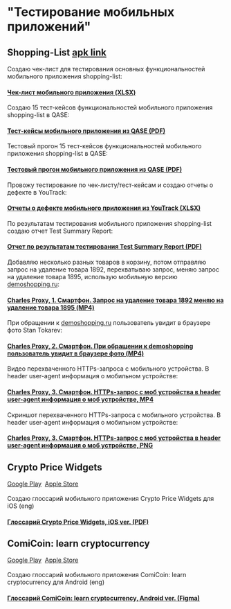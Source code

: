 # "Тестирование мобильных приложений"
## Shopping-List <a href="https://drive.google.com/file/d/1wSz1J4Ba-VDgjv82RIk59EaQ1Ys16ph8/view?usp=share_link">apk link</a>
Создаю чек-лист для тестирования основных функциональностей мобильного приложения shopping-list:
#### [Чек-лист мобильного приложения (XLSX)](https://docs.google.com/spreadsheets/d/1qJjcV8EDXkOrjy7fVTewQbMhhMDQHBct1yjL7d-6VxA/edit?usp=sharing)
Создаю 15 тест-кейсов функциональностей мобильного приложения shopping-list в QASE:
#### [Тест-кейсы мобильного приложения из QASE (PDF)](https://github.com/StanTokarev/mobile/blob/main/Stan%20Tokarev%20%D0%A2%D0%B5%D1%81%D1%82-%D0%BA%D0%B5%D0%B9%D1%81%D1%8B%20%D0%BC%D0%BE%D0%B1%D0%B8%D0%BB%D1%8C%D0%BD%D0%BE%D0%B3%D0%BE%20%D0%BF%D1%80%D0%B8%D0%BB%D0%BE%D0%B6%D0%B5%D0%BD%D0%B8%D1%8F%20%D0%B8%D0%B7%20QASE.pdf)
Тестовый прогон 15 тест-кейсов функциональностей мобильного приложения shopping-list в QASE:
#### [Тестовый прогон мобильного приложения из QASE (PDF)](https://github.com/StanTokarev/mobile/blob/main/Stan%20Tokarev%20%D0%A2%D0%B5%D1%81%D1%82%D0%BE%D0%B2%D1%8B%D0%B9%20%D0%BF%D1%80%D0%BE%D0%B3%D0%BE%D0%BD%20%D0%BC%D0%BE%D0%B1%D0%B8%D0%BB%D1%8C%D0%BD%D0%BE%D0%B3%D0%BE%20%D0%BF%D1%80%D0%B8%D0%BB%D0%BE%D0%B6%D0%B5%D0%BD%D0%B8%D1%8F%20%D0%B8%D0%B7%20QASE.pdf)
Провожу тестирование по чек-листу/тест-кейсам и создаю отчеты о дефекте в YouTrack:
#### [Отчеты о дефекте мобильного приложения из YouTrack (XLSX)](https://github.com/StanTokarev/mobile/blob/main/Stan%20Tokarev%20%D0%9E%D1%82%D1%87%D0%B5%D1%82%D1%8B%20%D0%BE%20%D0%B4%D0%B5%D1%84%D0%B5%D0%BA%D1%82%D0%B5%20%D0%BC%D0%BE%D0%B1%D0%B8%D0%BB%D1%8C%D0%BD%D0%BE%D0%B3%D0%BE%20%D0%BF%D1%80%D0%B8%D0%BB%D0%BE%D0%B6%D0%B5%D0%BD%D0%B8%D1%8F%20%D0%B8%D0%B7%20YouTrack%20-%202.xlsx)
По результатам тестирования мобильного приложения shopping-list создаю отчет Test Summary Report:
#### [Отчет по результатам тестирования Test Summary Report (PDF)](https://github.com/StanTokarev/mobile/blob/main/Stan%20Tokarev%20Test%20Summary%20Report.pdf)
Добавляю несколько разных товаров в корзину, потом отправляю запрос на удаление товара 1892, перехватываю запрос, меняю запрос на удаление товара 1895, использую мобильную версию <a href="https://demoshopping.ru/">demoshopping.ru</a>:
#### [Charles Proxy, 1. Смартфон. Запрос на удаление товара 1892 меняю на удаление товара 1895 (MP4)](https://github.com/StanTokarev/mobile/blob/main/1.%20%D0%A1%D0%BC%D0%B0%D1%80%D1%82%D1%84%D0%BE%D0%BD.%20%D0%97%D0%B0%D0%BF%D1%80%D0%BE%D1%81%20%D0%BD%D0%B0%20%D1%83%D0%B4%D0%B0%D0%BB%D0%B5%D0%BD%D0%B8%D0%B5%20%D1%82%D0%BE%D0%B2%D0%B0%D1%80%D0%B0%201892%20%D0%BC%D0%B5%D0%BD%D1%8F%D1%8E%20%D0%BD%D0%B0%20%D1%83%D0%B4%D0%B0%D0%BB%D0%B5%D0%BD%D0%B8%D0%B5%20%D1%82%D0%BE%D0%B2%D0%B0%D1%80%D0%B0%201895.mp4)
При обращении к <a href="https://demoshopping.ru/">demoshopping.ru</a> пользователь увидит в браузере фото Stan Tokarev:
#### [Charles Proxy, 2. Смартфон. При обращении к demoshopping пользователь увидит в браузере фото (MP4)](https://github.com/StanTokarev/mobile/blob/main/%202.%20%D0%A1%D0%BC%D0%B0%D1%80%D1%82%D1%84%D0%BE%D0%BD.%20%D0%9F%D1%80%D0%B8%20%D0%BE%D0%B1%D1%80%D0%B0%D1%89%D0%B5%D0%BD%D0%B8%D0%B8%20%D0%BA%20demoshopping%20%D0%BF%D0%BE%D0%BB%D1%8C%D0%B7%D0%BE%D0%B2%D0%B0%D1%82%D0%B5%D0%BB%D1%8C%20%D1%83%D0%B2%D0%B8%D0%B4%D0%B8%D1%82%20%D0%B2%20%D0%B1%D1%80%D0%B0%D1%83%D0%B7%D0%B5%D1%80%D0%B5%20%D0%BA%D0%B0%D1%80%D1%82%D0%B8%D0%BD%D0%BA%D1%83.mp4)
Видео перехваченного HTTPs-запроса с мобильного устройства. В header user-agent информация о мобильном устройстве:
#### [Charles Proxy, 3. Смартфон. HTTPs-запрос с моб устройства в header user-agent информация о моб устройстве, MP4](https://github.com/StanTokarev/mobile/blob/main/3.%20%D0%A1%D0%BC%D0%B0%D1%80%D1%82%D1%84%D0%BE%D0%BD.%20HTTPs-%D0%B7%D0%B0%D0%BF%D1%80%D0%BE%D1%81%20%D1%81%20%D0%BC%D0%BE%D0%B1%D0%B8%D0%BB%D1%8C%D0%BD%D0%BE%D0%B3%D0%BE%20%D1%83%D1%81%D1%82%D1%80%D0%BE%D0%B9%D1%81%D1%82%D0%B2%D0%B0%20%D0%B2%20header%20user-agent%20%D0%B8%D0%BD%D1%84%D0%BE%D1%80%D0%BC%D0%B0%D1%86%D0%B8%D1%8F%20%D0%BE%20%D0%BC%D0%BE%D0%B1%20%D1%83%D1%81%D1%82%D1%80%D0%BE%D0%B9%D1%81%D1%82%D0%B2%D0%B5.mp4)
Скриншот перехваченного HTTPs-запроса с мобильного устройства. В header user-agent информация о мобильном устройстве:
#### [Charles Proxy, 3. Смартфон. HTTPs-запрос с моб устройства в header user-agent информация о моб устройстве, PNG](https://github.com/StanTokarev/mobile/blob/main/3.%20%D0%A1%D0%BC%D0%B0%D1%80%D1%82%D1%84%D0%BE%D0%BD.%20HTTPs-%D0%B7%D0%B0%D0%BF%D1%80%D0%BE%D1%81%20%D1%81%20%D0%BC%D0%BE%D0%B1%D0%B8%D0%BB%D1%8C%D0%BD%D0%BE%D0%B3%D0%BE%20%D1%83%D1%81%D1%82%D1%80%D0%BE%D0%B9%D1%81%D1%82%D0%B2%D0%B0%20%D0%B2%20header%20user-agent%20%D0%B8%D0%BD%D1%84%D0%BE%D1%80%D0%BC%D0%B0%D1%86%D0%B8%D1%8F%20%D0%BE%20%D0%BC%D0%BE%D0%B1%20%D1%83%D1%81%D1%82%D1%80%D0%BE%D0%B9%D1%81%D1%82%D0%B2%D0%B5.png)
## Crypto Price Widgets
<a href="https://play.google.com/store/apps/details?id=com.currency.exchange.widgetscrypto&hl=en_US&pli=1">Google Play</a>&nbsp;&nbsp;<a href="https://apps.apple.com/us/app/bitcoin-crypto-price-widget/id1545909324">Apple Store</a><br><br>
Создаю глоссарий мобильного приложения Crypto Price Widgets для iOS (eng)
#### [Глоссарий Crypto Price Widgets, iOS ver. (PDF)](https://drive.google.com/file/d/1JaK3BzMVAK_48BrQrG9ykP5ef2BjoEB7/view?usp=sharing)
## ComiCoin: learn cryptocurrency
<a href="https://play.google.com/store/apps/datasafety?id=com.currency.comicoin">Google Play</a>&nbsp;&nbsp;<a href="https://apps.apple.com/it/app/comicoin-learn-cryptocurrency/id1628543602">Apple Store</a><br><br>
Создаю глоссарий мобильного приложения ComiCoin: learn cryptocurrency для Android (eng)
#### [Глоссарий ComiCoin: learn cryptocurrency, Android ver. (Figma)](https://www.figma.com/design/7tKELFNQFTY6ldeN1WRmFA/Screenshots?node-id=54-3&t=X4lWablJ8N442cDj-1)
